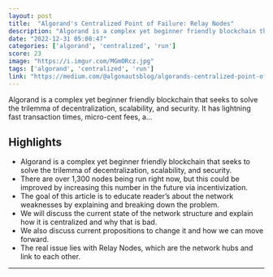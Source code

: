 ```yaml
---
layout: post
title:  "Algorand's Centralized Point of Failure: Relay Nodes"
description: "Algorand is a complex yet beginner friendly blockchain that seeks to solve the trilemma of decentralization, scalability, and security. It has lightning fast transaction times, micro-cent fees, a…"
date: "2022-12-31 05:08:47"
categories: ['algorand', 'centralized', 'run']
score: 23
image: "https://i.imgur.com/MGmORcz.jpg"
tags: ['algorand', 'centralized', 'run']
link: "https://medium.com/@algonautsblog/algorands-centralized-point-of-failure-explained-relay-nodes-a7658af59f13"
---
```


Algorand is a complex yet beginner friendly blockchain that seeks to solve the trilemma of decentralization, scalability, and security. It has lightning fast transaction times, micro-cent fees, a…

## Highlights

- Algorand is a complex yet beginner friendly blockchain that seeks to solve the trilemma of decentralization, scalability, and security.
- There are over 1,300 nodes being run right now, but this could be improved by increasing this number in the future via incentivization.
- The goal of this article is to educate reader’s about the network weaknesses by explaining and breaking down the problem.
- We will discuss the current state of the network structure and explain how it is centralized and why that is bad.
- We also discuss current propositions to change it and how we can move forward.
- The real issue lies with Relay Nodes, which are the network hubs and link to each other.

---
